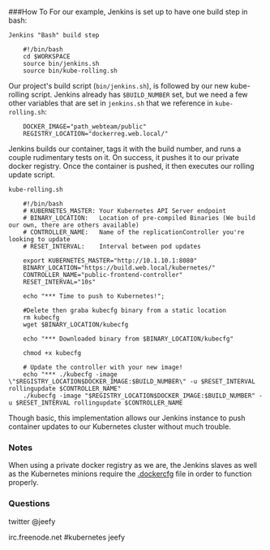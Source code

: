 ###How To
For our example, Jenkins is set up to have one build step in bash:

`Jenkins "Bash" build step`
```
    #!/bin/bash
    cd $WORKSPACE
    source bin/jenkins.sh
    source bin/kube-rolling.sh
```

Our project's build script (`bin/jenkins.sh`), is followed by our new kube-rolling script. Jenkins already has `$BUILD_NUMBER` set, but we need a few other variables that are set in `jenkins.sh` that we reference in `kube-rolling.sh`:

```
    DOCKER_IMAGE="path_webteam/public"
	REGISTRY_LOCATION="dockerreg.web.local/"
```

Jenkins builds our container, tags it with the build number, and runs a couple rudimentary tests on it. On success, it pushes it to our private docker registry. Once the container is pushed, it then executes our rolling update script.

`kube-rolling.sh`
```
    #!/bin/bash
    # KUBERNETES_MASTER: Your Kubernetes API Server endpoint
    # BINARY_LOCATION:   Location of pre-compiled Binaries (We build our own, there are others available)
    # CONTROLLER_NAME:   Name of the replicationController you're looking to update
    # RESET_INTERVAL:    Interval between pod updates

    export KUBERNETES_MASTER="http://10.1.10.1:8080"
    BINARY_LOCATION="https://build.web.local/kubernetes/"
    CONTROLLER_NAME="public-frontend-controller"
    RESET_INTERVAL="10s"

    echo "*** Time to push to Kubernetes!";

    #Delete then graba kubecfg binary from a static location
    rm kubecfg
    wget $BINARY_LOCATION/kubecfg

    echo "*** Downloaded binary from $BINARY_LOCATION/kubecfg"

    chmod +x kubecfg

    # Update the controller with your new image!
    echo "*** ./kubecfg -image \"$REGISTRY_LOCATION$DOCKER_IMAGE:$BUILD_NUMBER\" -u $RESET_INTERVAL rollingupdate $CONTROLLER_NAME"
    ./kubecfg -image "$REGISTRY_LOCATION$DOCKER_IMAGE:$BUILD_NUMBER" -u $RESET_INTERVAL rollingupdate $CONTROLLER_NAME
```

Though basic, this implementation allows our Jenkins instance to push container updates to our Kubernetes cluster without much trouble.

### Notes
When using a private docker registry as we are, the Jenkins slaves as well as the Kubernetes minions require the [.dockercfg](https://coreos.com/docs/launching-containers/building/customizing-docker/#using-a-dockercfg-file-for-authentication) file in order to function properly.

### Questions
twitter @jeefy

irc.freenode.net #kubernetes jeefy

